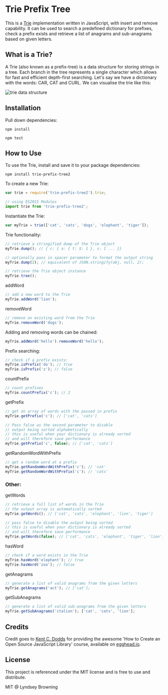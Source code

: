 # Trie Prefix Tree

This is a [Trie](https://en.wikipedia.org/wiki/Trie) implementation written in JavaScript, with insert and remove capability. It can be used to search a predefined dictionary for prefixes, check a prefix exists and retrieve a list of anagrams and sub-anagrams based on given letters.

## What is a Trie?

A Trie (also known as a prefix-tree) is a data structure for storing strings in a tree. Each branch in the tree represents a single character which allows for fast and efficient depth-first searching. Let's say we have a dictionary with the words: CAR, CAT and CURL. We can visualise the trie like this:

![trie data structure](/trie.jpg)

## Installation

Pull down dependencies:

```
npm install
```

```
npm test
```

## How to Use

To use the Trie, install and save it to your package dependencies:

```
npm install trie-prefix-tree2
```

To create a new Trie:

```ts
var trie = require('trie-prefix-tree2').trie;

// using ES2015 Modules
import trie from 'trie-prefix-tree2';
```

Instantiate the Trie:

```javascript
var myTrie = trie(['cat', 'cats', 'dogs', 'elephant', 'tiger']);
```

Trie functionality:

```javascript
// retrieve a stringified dump of the Trie object
myTrie.dump(); // { c: { a: { t: $: 1 }, s: 1 ... }}

// optionally pass in spacer parameter to format the output string
myTrie.dump(2); // equivalent of JSON.stringify(obj, null, 2);
```

```javascript
// retrieve the Trie object instance
myTrie.tree();
```

addWord

```javascript
// add a new word to the Trie
myTrie.addWord('lion');
```

removeWord

```javascript
// remove an existing word from the Trie
myTrie.removeWord('dogs');
```

Adding and removing words can be chained:

```javascript
myTrie.addWord('hello').removeWord('hello');
```

Prefix searching:

```javascript
// check if a prefix exists:
myTrie.isPrefix('do'); // true
myTrie.isPrefix('z'); // false
```

countPrefix

```javascript
// count prefixes
myTrie.countPrefix('c'); // 2
```

getPrefix

```javascript
// get an array of words with the passed in prefix
myTrie.getPrefix('c'); // ['cat', 'cats']

// Pass false as the second parameter to disable 
// output being sorted alphabetically
// this is useful when your dictionary is already sorted
// and will therefore save performance
myTrie.getPrefix('c', false); // ['cat', 'cats']
```

getRandomWordWithPrefix

```javascript
// get a random word at a prefix
myTrie.getRandomWordWithPrefix('c'); // 'cat'
myTrie.getRandomWordWithPrefix('c'); // 'cats'
```

### Other:

getWords

```javascript
// retrieve a full list of words in the Trie
// the output array is automatically sorted
myTrie.getWords(); // ['cat', 'cats', 'elephant', 'lion', 'tiger']

// pass false to disable the output being sorted
// this is useful when your dictionary is already sorted
// and will therefore save performance
myTrie.getWords(false); // ['cat', 'cats', 'elephant', 'tiger', 'lion']
```

hasWord

```javascript
// check if a word exists in the Trie
myTrie.hasWord('elephant'); // true
myTrie.hasWord('zoo'); // false
```

getAnagrams

```javascript
// generate a list of valid anagrams from the given letters
myTrie.getAnagrams('act'); // ['cat'];
```

getSubAnagrams

```javascript
// generate a list of valid sub-anagrams from the given letters
myTrie.getSubAnagrams('ctalion'); ['cat', 'cats', 'lion'];
```

## Credits

Credit goes to [Kent C. Dodds](https://github.com/kentcdodds) for providing the awesome 'How to Create an Open Source JavaScript Library' course, available on [egghead.io](https://egghead.io/courses/how-to-write-an-open-source-javascript-library).

## License

This project is referenced under the MIT license and is free to use and distribute.

MIT @ Lyndsey Browning
